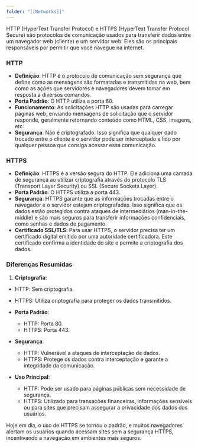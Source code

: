```yaml
---
folder: "[[Networks]]"
---
```

HTTP (HyperText Transfer Protocol) e HTTPS (HyperText Transfer Protocol Secure) são protocolos de comunicação usados para transferir dados entre um navegador web (cliente) e um servidor web. Eles são os principais responsáveis por permitir que você navegue na internet.

### HTTP

- **Definição**: HTTP é o protocolo de comunicação sem segurança que define como as mensagens são formatadas e transmitidas na web, bem como as ações que servidores e navegadores devem tomar em resposta a diversos comandos.
- **Porta Padrão**: O HTTP utiliza a porta 80.
- **Funcionamento**: As solicitações HTTP são usadas para carregar páginas web, enviando mensagens de solicitação que o servidor responde, geralmente retornando conteúdo como HTML, CSS, imagens, etc.
- **Segurança**: Não é criptografado. Isso significa que qualquer dado trocado entre o cliente e o servidor pode ser interceptado e lido por qualquer pessoa que consiga acessar essa comunicação.

### HTTPS

- **Definição**: HTTPS é a versão segura do HTTP. Ele adiciona uma camada de segurança ao utilizar criptografia através do protocolo TLS (Transport Layer Security) ou SSL (Secure Sockets Layer).
- **Porta Padrão**: O HTTPS utiliza a porta 443.
- **Segurança**: HTTPS garante que as informações trocadas entre o navegador e o servidor estejam criptografadas. Isso significa que os dados estão protegidos contra ataques de intermediários (man-in-the-middle) e são mais seguros para transferir informações confidenciais, como senhas e dados de pagamento.
- **Certificado SSL/TLS**: Para usar HTTPS, o servidor precisa ter um certificado digital emitido por uma autoridade certificadora. Este certificado confirma a identidade do site e permite a criptografia dos dados.

### Diferenças Resumidas

1. **Criptografia**:
  - HTTP: Sem criptografia.
  - HTTPS: Utiliza criptografia para proteger os dados transmitidos.

- **Porta Padrão**:
  - HTTP: Porta 80.
  - HTTPS: Porta 443.

- **Segurança**:
  - HTTP: Vulnerável a ataques de interceptação de dados.
  - HTTPS: Protege os dados contra interceptação e garante a integridade da comunicação.

- **Uso Principal**:
  - HTTP: Pode ser usado para páginas públicas sem necessidade de segurança.
  - HTTPS: Utilizado para transações financeiras, informações sensíveis ou para sites que precisam assegurar a privacidade dos dados dos usuários.


Hoje em dia, o uso de HTTPS se tornou o padrão, e muitos navegadores alertam os usuários quando acessam sites sem a segurança HTTPS, incentivando a navegação em ambientes mais seguros.

